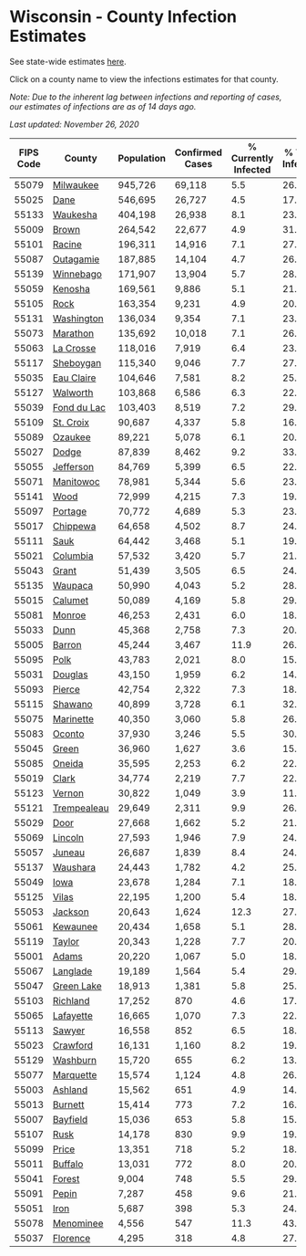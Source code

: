 # Wisconsin - County Infection Estimates

See state-wide estimates [here](/infections/us-wi).

Click on a county name to view the infections estimates for that county.

*Note: Due to the inherent lag between infections and reporting of cases, our estimates of infections are as of 14 days ago.*

*Last updated: November 26, 2020*

|   FIPS Code |                     County |   Population |   Confirmed Cases |   % Currently Infected |   % Total Infected |
|-------------|----------------------------|--------------|-------------------|------------------------|--------------------|
|       55079 |     [Milwaukee](milwaukee) |      945,726 |            69,118 |                    5.5 |               26.5 |
|       55025 |               [Dane](dane) |      546,695 |            26,727 |                    4.5 |               17.2 |
|       55133 |       [Waukesha](waukesha) |      404,198 |            26,938 |                    8.1 |               23.3 |
|       55009 |             [Brown](brown) |      264,542 |            22,677 |                    4.9 |               31.1 |
|       55101 |           [Racine](racine) |      196,311 |            14,916 |                    7.1 |               27.3 |
|       55087 |     [Outagamie](outagamie) |      187,885 |            14,104 |                    4.7 |               26.6 |
|       55139 |     [Winnebago](winnebago) |      171,907 |            13,904 |                    5.7 |               28.8 |
|       55059 |         [Kenosha](kenosha) |      169,561 |             9,886 |                    5.1 |               21.0 |
|       55105 |               [Rock](rock) |      163,354 |             9,231 |                    4.9 |               20.3 |
|       55131 |   [Washington](washington) |      136,034 |             9,354 |                    7.1 |               23.9 |
|       55073 |       [Marathon](marathon) |      135,692 |            10,018 |                    7.1 |               26.0 |
|       55063 |     [La Crosse](la-crosse) |      118,016 |             7,919 |                    6.4 |               23.3 |
|       55117 |     [Sheboygan](sheboygan) |      115,340 |             9,046 |                    7.7 |               27.6 |
|       55035 |   [Eau Claire](eau-claire) |      104,646 |             7,581 |                    8.2 |               25.3 |
|       55127 |       [Walworth](walworth) |      103,868 |             6,586 |                    6.3 |               22.3 |
|       55039 | [Fond du Lac](fond-du-lac) |      103,403 |             8,519 |                    7.2 |               29.3 |
|       55109 |     [St. Croix](st.-croix) |       90,687 |             4,337 |                    5.8 |               16.7 |
|       55089 |         [Ozaukee](ozaukee) |       89,221 |             5,078 |                    6.1 |               20.1 |
|       55027 |             [Dodge](dodge) |       87,839 |             8,462 |                    9.2 |               33.6 |
|       55055 |     [Jefferson](jefferson) |       84,769 |             5,399 |                    6.5 |               22.2 |
|       55071 |     [Manitowoc](manitowoc) |       78,981 |             5,344 |                    5.6 |               23.7 |
|       55141 |               [Wood](wood) |       72,999 |             4,215 |                    7.3 |               19.9 |
|       55097 |         [Portage](portage) |       70,772 |             4,689 |                    5.3 |               23.3 |
|       55017 |       [Chippewa](chippewa) |       64,658 |             4,502 |                    8.7 |               24.1 |
|       55111 |               [Sauk](sauk) |       64,442 |             3,468 |                    5.1 |               19.1 |
|       55021 |       [Columbia](columbia) |       57,532 |             3,420 |                    5.7 |               21.0 |
|       55043 |             [Grant](grant) |       51,439 |             3,505 |                    6.5 |               24.2 |
|       55135 |         [Waupaca](waupaca) |       50,990 |             4,043 |                    5.2 |               28.1 |
|       55015 |         [Calumet](calumet) |       50,089 |             4,169 |                    5.8 |               29.3 |
|       55081 |           [Monroe](monroe) |       46,253 |             2,431 |                    6.0 |               18.2 |
|       55033 |               [Dunn](dunn) |       45,368 |             2,758 |                    7.3 |               20.0 |
|       55005 |           [Barron](barron) |       45,244 |             3,467 |                   11.9 |               26.5 |
|       55095 |               [Polk](polk) |       43,783 |             2,021 |                    8.0 |               15.8 |
|       55031 |         [Douglas](douglas) |       43,150 |             1,959 |                    6.2 |               14.9 |
|       55093 |           [Pierce](pierce) |       42,754 |             2,322 |                    7.3 |               18.8 |
|       55115 |         [Shawano](shawano) |       40,899 |             3,728 |                    6.1 |               32.6 |
|       55075 |     [Marinette](marinette) |       40,350 |             3,060 |                    5.8 |               26.6 |
|       55083 |           [Oconto](oconto) |       37,930 |             3,246 |                    5.5 |               30.5 |
|       55045 |             [Green](green) |       36,960 |             1,627 |                    3.6 |               15.5 |
|       55085 |           [Oneida](oneida) |       35,595 |             2,253 |                    6.2 |               22.4 |
|       55019 |             [Clark](clark) |       34,774 |             2,219 |                    7.7 |               22.1 |
|       55123 |           [Vernon](vernon) |       30,822 |             1,049 |                    3.9 |               11.6 |
|       55121 | [Trempealeau](trempealeau) |       29,649 |             2,311 |                    9.9 |               26.7 |
|       55029 |               [Door](door) |       27,668 |             1,662 |                    5.2 |               21.6 |
|       55069 |         [Lincoln](lincoln) |       27,593 |             1,946 |                    7.9 |               24.5 |
|       55057 |           [Juneau](juneau) |       26,687 |             1,839 |                    8.4 |               24.4 |
|       55137 |       [Waushara](waushara) |       24,443 |             1,782 |                    4.2 |               25.9 |
|       55049 |               [Iowa](iowa) |       23,678 |             1,284 |                    7.1 |               18.8 |
|       55125 |             [Vilas](vilas) |       22,195 |             1,200 |                    5.4 |               18.8 |
|       55053 |         [Jackson](jackson) |       20,643 |             1,624 |                   12.3 |               27.5 |
|       55061 |       [Kewaunee](kewaunee) |       20,434 |             1,658 |                    5.1 |               28.7 |
|       55119 |           [Taylor](taylor) |       20,343 |             1,228 |                    7.7 |               20.4 |
|       55001 |             [Adams](adams) |       20,220 |             1,067 |                    5.0 |               18.7 |
|       55067 |       [Langlade](langlade) |       19,189 |             1,564 |                    5.4 |               29.0 |
|       55047 |   [Green Lake](green-lake) |       18,913 |             1,381 |                    5.8 |               25.8 |
|       55103 |       [Richland](richland) |       17,252 |               870 |                    4.6 |               17.5 |
|       55065 |     [Lafayette](lafayette) |       16,665 |             1,070 |                    7.3 |               22.7 |
|       55113 |           [Sawyer](sawyer) |       16,558 |               852 |                    6.5 |               18.7 |
|       55023 |       [Crawford](crawford) |       16,131 |             1,160 |                    8.2 |               19.5 |
|       55129 |       [Washburn](washburn) |       15,720 |               655 |                    6.2 |               13.9 |
|       55077 |     [Marquette](marquette) |       15,574 |             1,124 |                    4.8 |               26.0 |
|       55003 |         [Ashland](ashland) |       15,562 |               651 |                    4.9 |               14.2 |
|       55013 |         [Burnett](burnett) |       15,414 |               773 |                    7.2 |               16.9 |
|       55007 |       [Bayfield](bayfield) |       15,036 |               653 |                    5.8 |               15.4 |
|       55107 |               [Rusk](rusk) |       14,178 |               830 |                    9.9 |               19.9 |
|       55099 |             [Price](price) |       13,351 |               718 |                    5.2 |               18.8 |
|       55011 |         [Buffalo](buffalo) |       13,031 |               772 |                    8.0 |               20.2 |
|       55041 |           [Forest](forest) |        9,004 |               748 |                    5.5 |               29.7 |
|       55091 |             [Pepin](pepin) |        7,287 |               458 |                    9.6 |               21.9 |
|       55051 |               [Iron](iron) |        5,687 |               398 |                    5.3 |               24.6 |
|       55078 |     [Menominee](menominee) |        4,556 |               547 |                   11.3 |               43.3 |
|       55037 |       [Florence](florence) |        4,295 |               318 |                    4.8 |               27.0 |